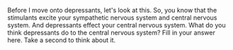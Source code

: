 Before I move onto depressants, let's look at this. So, you know that the
stimulants excite your sympathetic nervous system and central nervous system.
And depressants effect your central nervous system. What do you think
depressants do to the central nervous system? Fill in your answer here. Take a
second to think about it.

